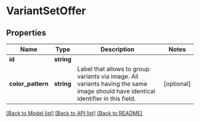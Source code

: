 # VariantSetOffer

## Properties
Name | Type | Description | Notes
------------ | ------------- | ------------- | -------------
**id** | **string** |  | 
**color_pattern** | **string** | Label that allows to group variants via image. All variants having the same image should have identical identifier in this field. | [optional] 

[[Back to Model list]](../README.md#documentation-for-models) [[Back to API list]](../README.md#documentation-for-api-endpoints) [[Back to README]](../README.md)


